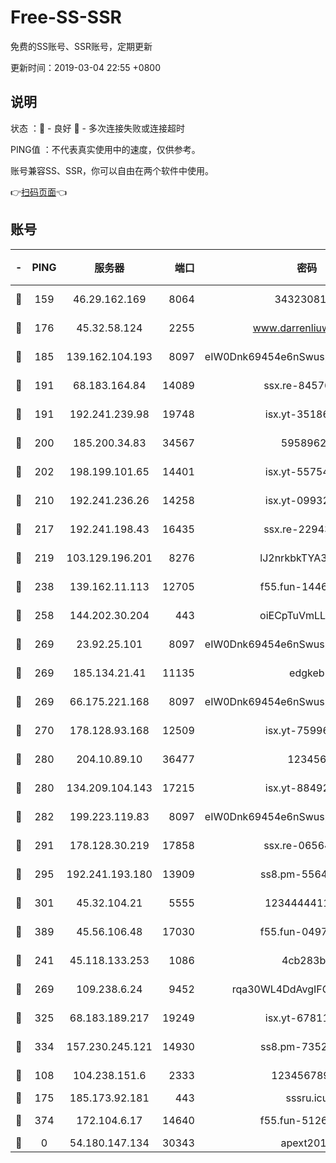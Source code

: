 # Free-SS-SSR

免费的SS账号、SSR账号，定期更新

更新时间：2019-03-04 22:55 +0800

## 说明

状态     ：🙂 - 良好 🙁 - 多次连接失败或连接超时

PING值   ：不代表真实使用中的速度，仅供参考。

账号兼容SS、SSR，你可以自由在两个软件中使用。

👉[扫码页面](https://liesauer.github.io/free-ss-ssr.github.io/)👈

## 账号

|-|PING|服务器|端口|密码|加密方式|区域|
|:----:|:----:|:-----:|-----:|:----:|:----:|:----:|
|🙂|159|46.29.162.169|8064|3432308177|aes-256-cfb|RU|
|🙂|176|45.32.58.124|2255|www.darrenliuwei.com|aes-256-cfb|JP|
|🙂|185|139.162.104.193|8097|eIW0Dnk69454e6nSwuspv9DmS201tQ0D|aes-256-cfb|JP|
|🙂|191|68.183.164.84|14089|ssx.re-84576345|aes-256-cfb|US|
|🙂|191|192.241.239.98|19748|isx.yt-35186982|aes-256-cfb|US|
|🙂|200|185.200.34.83|34567|59589627|aes-256-cfb|US|
|🙂|202|198.199.101.65|14401|isx.yt-55754807|aes-256-cfb|US|
|🙂|210|192.241.236.26|14258|isx.yt-09932989|aes-256-cfb|US|
|🙂|217|192.241.198.43|16435|ssx.re-22943266|aes-256-cfb|US|
|🙂|219|103.129.196.201|8276|lJ2nrkbkTYA30wv0|aes-256-cfb|US|
|🙂|238|139.162.11.113|12705|f55.fun-14460072|aes-256-cfb|SG|
|🙂|258|144.202.30.204|443|oiECpTuVmLLxk4Ts|aes-256-cfb|US|
|🙂|269|23.92.25.101|8097|eIW0Dnk69454e6nSwuspv9DmS201tQ0D|aes-256-cfb|US|
|🙂|269|185.134.21.41|11135|edgkeb|aes-256-cfb|GB|
|🙂|269|66.175.221.168|8097|eIW0Dnk69454e6nSwuspv9DmS201tQ0D|aes-256-cfb|US|
|🙂|270|178.128.93.168|12509|isx.yt-75996010|aes-256-cfb|SG|
|🙂|280|204.10.89.10|36477|123456|aes-256-cfb|US|
|🙂|280|134.209.104.143|17215|isx.yt-88492022|aes-256-cfb|SG|
|🙂|282|199.223.119.83|8097|eIW0Dnk69454e6nSwuspv9DmS201tQ0D|aes-256-cfb|US|
|🙂|291|178.128.30.219|17858|ssx.re-06564019|aes-256-cfb|SG|
|🙂|295|192.241.193.180|13909|ss8.pm-55642212|aes-256-cfb|US|
|🙂|301|45.32.104.21|5555|1234444411111|aes-256-cfb|SG|
|🙂|389|45.56.106.48|17030|f55.fun-04977203|aes-256-cfb|US|
|🙂|241|45.118.133.253|1086|4cb283b8|aes-256-cfb|SG|
|🙂|269|109.238.6.24|9452|rqa30WL4DdAvgIFG6Fs3znzTa|aes-256-cfb|FR|
|🙂|325|68.183.189.217|19249|isx.yt-67811831|aes-256-cfb|SG|
|🙂|334|157.230.245.121|14930|ss8.pm-73529175|aes-256-cfb|SG|
|🙁|108|104.238.151.6|2333|12345678900|aes-256-cfb|JP|
|🙁|175|185.173.92.181|443|sssru.icu|rc4-md5|RU|
|🙁|374|172.104.6.17|14640|f55.fun-51267758|aes-256-cfb|US|
|🙁|0|54.180.147.134|30343|apext2019|chacha20|KR|

